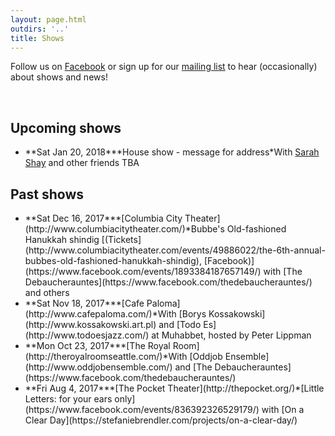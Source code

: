```yaml
---
layout: page.html
outdirs: '..'
title: Shows
---
```

<p class='follow'>Follow us on <a href='https://www.facebook.com/brivele/'>Facebook</a> or sign up for our <a href='mailto:info@brivele.com?subject=mailing list'>mailing list</a> to hear (occasionally) about shows and news!</p><br/>

## Upcoming shows
<ul class='showslist'>
<li><span>**Sat Jan 20, 2018**</span><span>*House show - message for address*</span><span>With <a href='http://sarahshay.com
'>Sarah Shay</a> and other friends TBA</span></li>
</ul>


## Past shows
<ul class='showslist'>
<li><span>**Sat Dec 16, 2017**</span><span>*[Columbia City Theater](http://www.columbiacitytheater.com/)*</span><span>Bubbe's Old-fashioned Hanukkah shindig  [(Tickets](http://www.columbiacitytheater.com/events/49886022/the-6th-annual-bubbes-old-fashioned-hanukkah-shindig), [Facebook)](https://www.facebook.com/events/1893384187657149/) with [The Debaucherauntes](https://www.facebook.com/thedebaucherauntes/) and others</span></li>
<li><span>**Sat Nov 18, 2017**</span><span>*[Cafe Paloma](http://www.cafepaloma.com/)*</span><span>With [Borys Kossakowski](http://www.kossakowski.art.pl) and [Todo Es](http://www.todoesjazz.com/) at Muhabbet, hosted by Peter Lippman</span></li>
<li><span>**Mon Oct 23, 2017**</span><span>*[The Royal Room](http://theroyalroomseattle.com/)*</span><span>With [Oddjob Ensemble](http://www.oddjobensemble.com/) and [The Debaucherauntes](https://www.facebook.com/thedebaucherauntes/)</span></li>
<li><span>**Fri Aug 4, 2017**</span><span>*[The Pocket Theater](http://thepocket.org/)*</span><span>[Little Letters: for your ears only](https://www.facebook.com/events/836392326529179/) with [On a Clear Day](https://stefaniebrendler.com/projects/on-a-clear-day/)</span></li>
</ul>